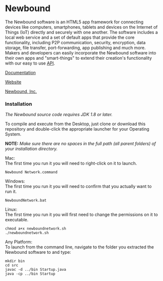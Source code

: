 # Newbound

The Newbound software is an HTML5 app framework for connecting devices 
like computers, smartphones, tablets and devices on the Internet of 
Things (IoT) directly and securely with one another. The software 
includes a local web service and a set of default apps that provide the 
core functionality, including P2P communication, security, encryption, 
data storage, file transfer, port-forwarding, app publishing and much 
more. Makers and developers can easily incorporate the Newbound software 
into their own apps and "smart-things" to extend their creation's 
functionality with our easy to use 
[API](https://www.newbound.io/documentation/reference.html).

[Documentation](https://www.newbound.io/documentation/index.html)

[Website](https://www.newbound.io)

[Newbound, Inc.](https://www.newbound.com/site/index.html)

### Installation

*The Newbound source code requires JDK 1.8 or later.*

To compile and execute from the Desktop, just clone or download this repository and double-click the appropriate launcher for your Operating System.

**NOTE:** *Make sure there are no spaces in the full path (all parent folders) of your installation directory.*

Mac:<br>
The first time you run it you will need to right-click on it to launch.
```
Newbound Network.command
```

Windows:<br>
The first time you run it you will need to confirm that you actually 
want to run it.
```
NewboundNetwork.bat
```
Linux:<br>
The first time you run it you will first need to change the permissions on it to executable.
```
chmod a+x newboundnetwork.sh
./newboundnetwork.sh
```
Any Platform:<br>
To launch from the command line, navigate to the folder you extracted the Newbound software to and type:
```
mkdir bin
cd src
javac -d ../bin Startup.java
java -cp ../bin Startup
```